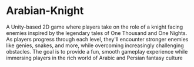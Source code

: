 # Arabian-Knight
A Unity-based 2D game where players take on the role of a knight facing enemies inspired by the legendary tales of One Thousand and One Nights. As players progress through each level, they'll encounter stronger enemies like genies, snakes, and more, while overcoming increasingly challenging obstacles. The goal is to provide a fun, smooth gameplay experience while immersing players in the rich world of Arabic and Persian fantasy culture
